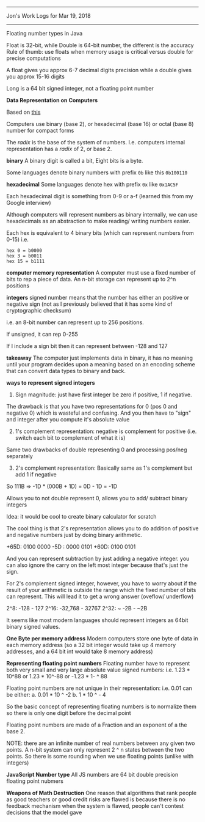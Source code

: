 *****************************************************************

Jon's Work Logs for Mar 19, 2018

*****************************************************************

Floating number types in Java

Float is 32-bit, while Double is 64-bit number, the different is the accuracy
Rule of thumb: use floats when memory usage is critical versus double for precise
computations

A float gives you approx 6-7 decimal digits precision while a double gives you approx 15-16 digits

Long is a 64 bit signed integer, not a floating point number

**Data Representation on Computers**

Based on [this](https://www.ntu.edu.sg/home/ehchua/programming/java/DataRepresentation.html)

Computers use binary (base 2), or hexadecimal (base 16) or octal (base 8) number for compact forms

The *radix* is the base of the system of numbers.  I.e. computers internal representation has a *radix* of 2, or base 2.

**binary**
A binary digit is called a bit, Eight bits is a byte.

Some languages denote binary numbers with prefix `0b` like this `0b100110`

**hexadecimal**
Some languages denote hex with prefix `0x` like `0x1AC5F`

Each hexadecimal digit is something from 0-9 or a-f (learned this from my Google interview)

Although computers will represent numbers as binary internally, we can use hexadecimals as an
abstraction to make reading/ writing numbers easier.

Each hex is equivalent to 4 binary bits (which can represent numbers from 0-15)
i.e.
```
hex 0 = b0000
hex 3 = b0011
hex 15 = b1111
```

**computer memory representation**
A computer must use a fixed number of bits to rep a piece of data.
An n-bit storage can represent up to 2^n positions

**integers**
signed number means that the number has either an positive or negative sign (not as I previously believed that it has some kind of cryptographic checksum)

i.e. an 8-bit number can represent up to 256 positions.

If unsigned, it can rep 0-255

If I include a sign bit then it can represent between -128 and 127

**takeaway**
The computer just implements data in binary, it has no meaning until your program decides upon a meaning
based on an encoding scheme that can convert data types to binary and back.

**ways to represent signed integers**

1. Sign magnitude: just have first integer be zero if positive, 1 if negative.

The drawback is that you have two representations for 0 (pos 0 and negative 0) which is wasteful and
confusing.  And you then have to "sign" and integer after you compute it's absolute value

2. 1's complement representation: negative is complement for positive (i.e. switch each bit to complement of what it is)

Same two drawbacks of double representing 0 and processing pos/neg separately

3. 2's complement representation:
Basically same as 1's complement but add 1 if negative

So 111B => -1D * (000B + 1D) = 0D - 1D = -1D

Allows you to not double represent 0, allows you to add/ subtract binary integers

Idea: it would be cool to create binary calculator for scratch

The cool thing is that 2's representation allows you to do addition of positive and negative numbers just by doing binary arithmetic.

+65D: 0100 0000
-5D : 0000 0101
+60D: 0100 0101

And you can represent subtraction by just adding a negative integer.
you can also ignore the carry on the left most integer because that's just the sign.

For 2's complement signed integer, however, you have to worry about if the result of your arithmetic is outside the range which the fixed number of bits can represent.  This will lead it to get a wrong answer (oveflow/ underflow)

2^8: -128 - 127
2^16: -32,768 - 32767
2^32: ~ -2B - ~2B

It seems like most modern languages should represent integers as 64bit binary signed values.

**One Byte per memory address**
Modern computers store one byte of data in each memory address (so a 32 bit integer would take up 4 memory addresses, and a 64 bit int would take 8 memory address)

**Representing floating point numbers**
Floating number have to represent both very small and very large absolute value signed numbers:
i.e. 1.23 * 10^88 or 1.23 * 10^-88 or -1.23 * 1- ^ 88

Floating point numbers are not unique in their representation:
i.e. 0.01 can be either:
a. 0.01 * 10 ^ -2
b. 1 * 10 ^ - 4

So the basic concept of representing floating numbers is to normalize them so there is only one digit before the decimal point

Floating point numbers are made of a Fraction and an exponent of a the base 2.

NOTE: there are an infinite number of real numbers between any given two points.  A n-bit system can only represent 2 ^ n states between the two points.  So there is some rounding when we use floating points (unlike with integers)



**JavaScript Number type**
All JS numbers are 64 bit double precision floating point nubmers

**Weapons of Math Destruction**
One reason that algorithms that rank people as good teachers or good credit risks are flawed is because
there is no feedback mechanism when the system is flawed, people can't contest decisions that the model
gave

